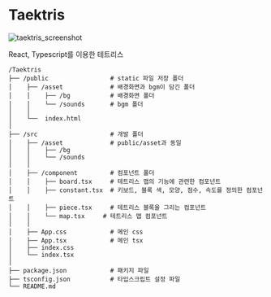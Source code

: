 # Taektris

![taektris_screenshot](https://user-images.githubusercontent.com/22310601/105666806-6b128c00-5f1d-11eb-8d22-147a2df43201.png)

React, Typescript를 이용한 테트리스

```
/Taektris  
├── /public                 # static 파일 저장 폴더  
│    ├── /asset             # 배경화면과 bgm이 담긴 폴더  
│    │    ├── /bg           # 배경화면 폴더  
│    │    └── /sounds       # bgm 폴더  
│    │  
│    └──  index.html  
│  
├── /src                    # 개발 폴더  
│    ├── /asset             # public/asset과 동일  
│    │    ├── /bg  
│    │    └── /sounds  
│    │  
│    ├── /component         # 컴포넌트 폴더  
│    │    ├── board.tsx     # 테트리스 맵의 기능에 관련한 컴포넌트  
│    │    ├── constant.tsx  # 키보드, 블록 색, 모양, 점수, 속도를 정의한 컴포넌트  
│    │    ├── piece.tsx     # 테트리스 블록을 그리는 컴포넌트  
│    │    └── map.tsx     # 테트리스 맵 컴포넌트
│    │  
│    ├── App.css            # 메인 css  
│    ├── App.tsx            # 메인 tsx  
│    ├── index.css  
│    └── index.tsx  
│  
├── package.json            # 패키지 파일  
├── tsconfig.json           # 타입스크립트 설정 파일  
└── README.md  
```

